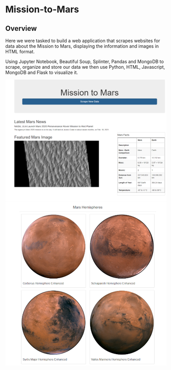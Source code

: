 # Mission-to-Mars

## Overview

Here we were tasked to build a web application that scrapes websites for data about the Mission to Mars, displaying the information and images in HTML format.

Using Jupyter Notebook, Beautiful Soup, Splinter, Pandas and MongoDB to scrape, organize and store our data we then use Python, HTML, Javascript, MongoDB and Flask to visualize it.

![1st Half](https://github.com/craig-clemens/Mission-to-Mars/blob/main/Resources/1st-Half.PNG)
![2nd Half](https://github.com/craig-clemens/Mission-to-Mars/blob/main/Resources/2nd-Half.PNG)